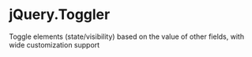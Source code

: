 # jQuery.Toggler
Toggle elements (state/visibility) based on the value of other fields, with wide customization support
